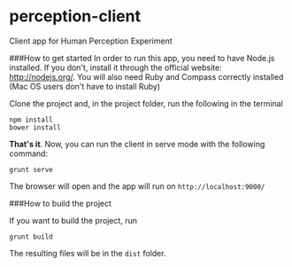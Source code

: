 perception-client
=================

Client app for Human Perception Experiment

###How to get started
In order to run this app, you need to have Node.js installed. If you don't, install it through the official website: http://nodejs.org/. You will also need Ruby and Compass correctly installed (Mac OS users don't have to install Ruby)

Clone the project and, in the project folder, run the following in the terminal
```
npm install
bower install
```

**That's it**. Now, you can run the client in serve mode with the following command:
```
grunt serve
```

The browser will open and the app will run on ```http://localhost:9000/```

###How to build the project

If you want to build the project, run
```
grunt build
```

The resulting files will be in the ```dist``` folder.

